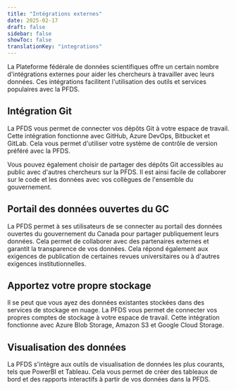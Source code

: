 ```yaml
---
title: "Intégrations externes"
date: 2025-02-17
draft: false
sidebar: false
showToc: false
translationKey: "integrations"
---
```


La Plateforme fédérale de données scientifiques offre un certain nombre d'intégrations externes pour aider les chercheurs à travailler avec leurs données. Ces intégrations facilitent l'utilisation des outils et services populaires avec la PFDS.

## Intégration Git

La PFDS vous permet de connecter vos dépôts Git à votre espace de travail. Cette intégration fonctionne avec GitHub, Azure DevOps, Bitbucket et GitLab. Cela vous permet d'utiliser votre système de contrôle de version préféré avec la PFDS.

Vous pouvez également choisir de partager des dépôts Git accessibles au public avec d'autres chercheurs sur la PFDS. Il est ainsi facile de collaborer sur le code et les données avec vos collègues de l'ensemble du gouvernement.

## Portail des données ouvertes du GC

La PFDS permet à ses utilisateurs de se connecter au portail des données ouvertes du gouvernement du Canada pour partager publiquement leurs données. Cela permet de collaborer avec des partenaires externes et garantit la transparence de vos données. Cela répond également aux exigences de publication de certaines revues universitaires ou à d'autres exigences institutionnelles.

## Apportez votre propre stockage

Il se peut que vous ayez des données existantes stockées dans des services de stockage en nuage. La PFDS vous permet de connecter vos propres comptes de stockage à votre espace de travail. Cette intégration fonctionne avec Azure Blob Storage, Amazon S3 et Google Cloud Storage.

## Visualisation des données

La PFDS s'intègre aux outils de visualisation de données les plus courants, tels que PowerBI et Tableau. Cela vous permet de créer des tableaux de bord et des rapports interactifs à partir de vos données dans la PFDS.
